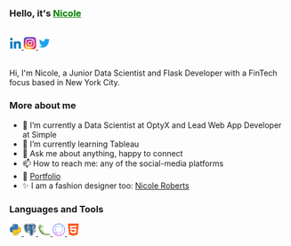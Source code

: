 <h3><b>Hello, it's <a href="https://www.linkedin.com/in/nicolerobertsdesigner/" style="color:green">Nicole</a></h3></b>

<br/>

<a href="https://www.linkedin.com/in/nicolerobertsdesigner/">
  <img src="images/linkedin.png" alt="Nicole Roberts" style="width:22px;height:22px;">
</a>

<a href="https://www.instagram.com/nicrobertsny/">
  <img src="images/instagram.webp" alt="Nicole Roberts" style="width:22px;height:22px;">
</a>

<a href="https://twitter.com/ellenicoler">
  <img src="images/twitter.png" alt="Nicole Roberts" style="width:22px;height:22px;">
</a>

<br />

<br />

Hi, I'm Nicole, a Junior Data Scientist and Flask Developer with a FinTech focus based in New York City. 

<h3><b>More about me</b></h3>

- 🔭 I’m currently a Data Scientist at OptyX and Lead Web App Developer at Simple
- 🌱 I’m currently learning Tableau
- 💬 Ask me about anything, happy to connect
- 📫 How to reach me: any of the social-media platforms
- 📝 [Portfolio]()
- ✨ I am a fashion designer too: [Nicole Roberts](https://www.nicoleroberts.com/)

<h3><b>Languages and Tools</b></h3>

<a href="https://www.python.org/">
  <img src="images/python.webp" alt="Nicole Roberts" style="width:22px;height:22px;">
</a>
<a href="https://www.postgresql.org/">
  <img src="images/postgre.png" alt="Nicole Roberts" style="width:22px;height:22px;">
</a>
<a href="https://flask.palletsprojects.com/en/2.2.x/">
  <img src="images/flask.png" alt="Nicole Roberts" style="width:22px;height:22px;">
</a>
<a href="https://github.com/">
  <img src="images/github.png" alt="Nicole Roberts" style="width:22px;height:22px;">
</a>
<a href="https://www.w3schools.com/html/">
  <img src="images/html.png" alt="Nicole Roberts" style="width:22px;height:22px;">
</a>

